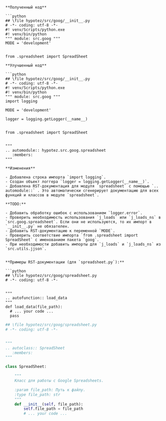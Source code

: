 ```
**Полученный код**

```python
## \file hypotez/src/goog/__init__.py
# -*- coding: utf-8 -*-
#! venv/Scripts/python.exe
#! venv/bin/python
""" module: src.goog """
MODE = 'development'


from .spreadsheet import SpreadSheet
```

```
**Улучшенный код**

```python
## \file hypotez/src/goog/__init__.py
# -*- coding: utf-8 -*-
#! venv/Scripts/python.exe
#! venv/bin/python
""" module: src.goog """
import logging

MODE = 'development'

logger = logging.getLogger(__name__)


from .spreadsheet import SpreadSheet


"""
.. automodule:: hypotez.src.goog.spreadsheet
   :members:
"""
```

```
**Изменения**

- Добавлена строка импорта `import logging`.
- Создан объект логгера `logger = logging.getLogger(__name__)`.
- Добавлена RST-документация для модуля `spreadsheet` с помощью `.. automodule::` . Это автоматически сгенерирует документацию для всех функций и классов в модуле `spreadsheet`.

**TODO:**

- Добавить обработку ошибок с использованием `logger.error`.
- Проверить необходимость использования `j_loads` или `j_loads_ns` в `src.goog.spreadsheet`. Если они не используются, то их импорт в `__init__.py` не обязателен.
- Добавить RST-документацию к переменной `MODE`.
- Проверить соответствие импорта `from .spreadsheet import SpreadSheet` с именованием пакета `goog`.
- При необходимости добавить импорты для `j_loads` и `j_loads_ns` из `src.utils.jjson`.


**Примеры RST-документации (для `spreadsheet.py`):**

```python
## \file hypotez/src/goog/spreadsheet.py
# -*- coding: utf-8 -*-


"""
.. autofunction:: load_data
"""
def load_data(file_path):
  # ... your code ...
  pass

```

```python
## \file hypotez/src/goog/spreadsheet.py
# -*- coding: utf-8 -*-


"""
.. autoclass:: SpreadSheet
   :members:
"""

class SpreadSheet:

    """
    Класс для работы с Google Spreadsheets.

    :param file_path: Путь к файлу.
    :type file_path: str
    """
    def __init__(self, file_path):
        self.file_path = file_path
        # ... your code ...

```
```
